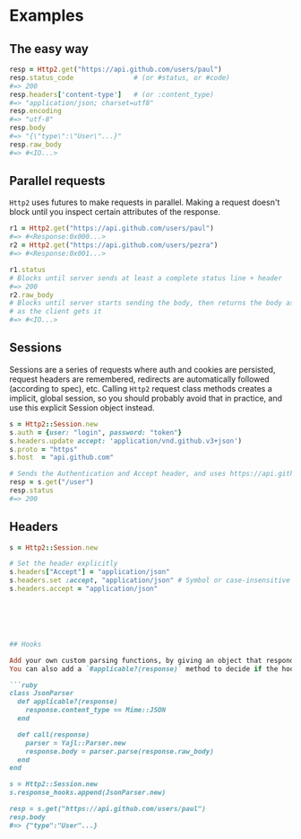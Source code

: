 
# Examples

## The easy way

```ruby
resp = Http2.get("https://api.github.com/users/paul")
resp.status_code               # (or #status, or #code)
#=> 200
resp.headers['content-type']   # (or :content_type)
#=> "application/json; charset=utf8"
resp.encoding
#=> "utf-8"
resp.body
#=> "{\"type\":\"User\"...}"
resp.raw_body
#=> #<IO...>
```

## Parallel requests

`Http2` uses futures to make requests in parallel. Making a request doesn't block
until you inspect certain attributes of the response.

```ruby
r1 = Http2.get("https://api.github.com/users/paul")
#=> #<Response:0x000...>
r2 = Http2.get("https://api.github.com/users/pezra")
#=> #<Response:0x001...>

r1.status
# Blocks until server sends at least a complete status line + header
#=> 200
r2.raw_body
# Blocks until server starts sending the body, then returns the body as an IO stream
# as the client gets it
#=> #<IO...>
```

## Sessions

Sessions are a series of requests where auth and cookies are persisted, request
headers are remembered, redirects are automatically followed (according to
spec), etc. Calling `Http2` request class methods creates a implicit, global
session, so you should probably avoid that in practice, and use this explicit
Session object instead.

```ruby
s = Http2::Session.new
s.auth = {user: "login", password: "token"}
s.headers.update accept: 'application/vnd.github.v3+json')
s.proto = "https"
s.host  = "api.github.com"

# Sends the Authentication and Accept header, and uses https://api.githubcom
resp = s.get("/user")
resp.status
#=> 200
```

## Headers

```ruby
s = Http2::Session.new

# Set the header explicitly
s.headers["Accept"] = "application/json"
s.headers.set :accept, "application/json" # Symbol or case-insensitive string
s.headers.accept = "application/json"






## Hooks

Add your own custom parsing functions, by giving an object that responds to `#call`, and returns the response.
You can also add a `#applicable?(response)` method to decide if the hook should be called.

```ruby
class JsonParser
  def applicable?(response)
    response.content_type == Mime::JSON
  end

  def call(response)
    parser = Yajl::Parser.new
    response.body = parser.parse(response.raw_body)
  end
end

s = Http2::Session.new
s.response_hooks.append(JsonParser.new)

resp = s.get("https://api.github.com/users/paul")
resp.body
#=> {"type":"User"...}
```





